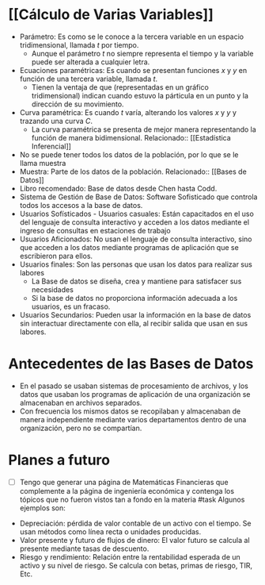 # [[Cálculo de Varias Variables]]
- Parámetro: Es como se le conoce a la tercera variable en un espacio tridimensional, llamada $t$ por tiempo. 
	- Aunque el parámetro $t$ no siempre representa el tiempo y la variable puede ser alterada a cualquier letra. 
- Ecuaciones paramétricas: Es cuando se presentan funciones $x$ y $y$ en función de una tercera variable, llamada $t$. 
	- Tienen la ventaja de que (representadas en un gráfico tridimensional) indican cuando estuvo la párticula en un punto y la dirección de su movimiento. 
- Curva paramétrica: Es cuando $t$ varía, alterando los valores $x$ y $y$  y trazando una curva $C$. 
	- La curva paramétrica se presenta de mejor manera representando la función de manera bidimensional. 
Relacionado:: [[Estadística Inferencial]]
- No se puede tener todos los datos de la población, por lo que se le llama muestra 
- Muestra: Parte de los datos de la población.
Relacionado:: [[Bases de Datos]]
- Libro recomendado: Base de datos desde Chen hasta Codd. 
- Sistema de Gestión de Base de Datos: Software Sofisticado que controla todos los accesos a la base de datos. 
- Usuarios Sofísticados - Usuarios casuales: Están capacitados en el uso del lenguaje de consulta interactivo y acceden a los datos mediante el ingreso de consultas en estaciones de trabajo
- Usuarios Aficionados: No usan el lenguaje de consulta interactivo, sino que acceden a los datos mediante programas de aplicación que se escribieron para ellos. 
- Usuarios finales: Son las personas que usan los datos para realizar sus labores
	- La Base de datos se diseña, crea y mantiene para satisfacer sus necesidades 
	- Si la base de datos no proporciona información adecuada a los usuarios, es un fracaso. 
- Usuarios Secundarios: Pueden usar la información en la base de datos sin interactuar directamente con ella, al recibir salida que usan en sus labores. 
# Antecedentes de las Bases de Datos 
- En el pasado se usaban sistemas de procesamiento de archivos, y los datos que usaban los programas de aplicación de una organización se almacenaban en archivos separados. 
- Con frecuencia los mismos datos se recopilaban y almacenaban de manera independiente mediante varios departamentos dentro de una organización, pero no se compartían. 

# Planes a futuro 
- [ ] Tengo que generar una página de Matemáticas Financieras que complemente a la página de ingeniería económica y contenga los tópicos que no fueron vistos tan a fondo en la materia #task 
Algunos ejemplos son: 
- Depreciación: pérdida de valor contable de un activo con el tiempo. Se usan métodos como línea recta o unidades producidas. 
- Valor presente y futuro de flujos de dinero: El valor futuro se calcula al presente mediante tasas de descuento. 
- Riesgo y rendimiento: Relación entre la rentabilidad esperada de un activo y su nivel de riesgo. Se calcula con betas, primas de riesgo, TIR, Etc. 